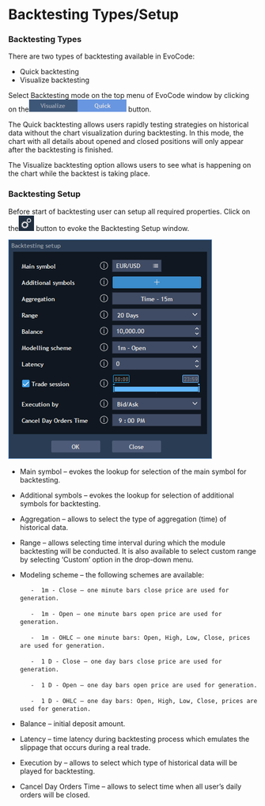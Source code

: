 # Backtesting Types/Setup

### **Backtesting Types**

There are two types of backtesting available in EvoCode:

* Quick backtesting
* Visualize backtesting

 Select Backtesting mode on the top menu of EvoCode window by clicking on the![](../../.gitbook/assets/3%20%2842%29.png) button.


The Quick backtesting allows users rapidly testing strategies on historical data without the chart visualization during backtesting. In this mode, the chart with all details about opened and closed positions will only appear after the backtesting is finished.

The Visualize backtesting option allows users to see what is happening on the chart while the backtest is taking place.

### **Backtesting Setup** 

Before start of backtesting user can setup all required properties. Click on the![](../../.gitbook/assets/1%20%2816%29.png)
button to evoke the Backtesting Setup window.

![](../../.gitbook/assets/2%20%2842%29.png)

* Main symbol – evokes the lookup for selection of the main symbol for backtesting.
* Additional symbols – evokes the lookup for selection of additional symbols for backtesting.
* Aggregation – allows to select the type of aggregation \(time\) of historical data.
* Range – allows selecting time interval during which the module backtesting will be conducted. It is also available to select custom range by selecting ‘Custom’ option in the drop-down menu.
* Modeling scheme – the following schemes are available:

         -  1m - Close – one minute bars close price are used for generation.

         -  1m - Open – one minute bars open price are used for generation.

         -  1m - OHLC – one minute bars: Open, High, Low, Close, prices are used for generation.

         -  1 D - Close – one day bars close price are used for generation.

         -  1 D - Open – one day bars open price are used for generation.

         -  1 D - OHLC – one day bars: Open, High, Low, Close, prices are used for generation.

* Balance – initial deposit amount.
* Latency – time latency during backtesting process which emulates the slippage that occurs during a real trade.
* Execution by – allows to select which type of historical data will be played for backtesting. 
* Cancel Day Orders Time – allows to select time when all user’s daily orders will be closed.

